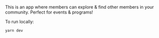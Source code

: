 This is an app where members can explore & find other members in your community. Perfect for events & programs!

To run locally:

`yarn dev`
